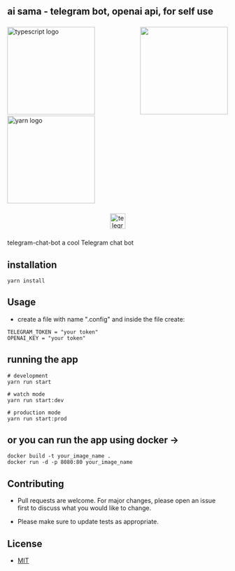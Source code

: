 <h2 align="left">ai sama - telegram bot, openai api, for self use</h2>

###

<img align="right" height="200" src="https://media.tenor.com/P9Iw1v2v_wQAAAAC/anime-oshi-no-ko.gif"  />

###

<div align="left">
  <img src="https://cdn.jsdelivr.net/gh/devicons/devicon/icons/typescript/typescript-original.svg" height="200" alt="typescript logo"  />
  <img width="43" />
  <img src="https://cdn.jsdelivr.net/gh/devicons/devicon/icons/yarn/yarn-original.svg" height="200" alt="yarn logo"  />
</div>

###

<div align="center">
  <a href="https://t.me/yuichandaisukibest_bot" target="_blank">
    <img src="https://img.shields.io/static/v1?message=ai sama&logo=telegram&label=&color=2CA5E0&logoColor=white&labelColor=&style=for-the-badge" height="35" alt="telegram logo"  />
  </a>
</div>

###

telegram-chat-bot
a cool Telegram chat bot

## installation

```
yarn install
```

## Usage
- create a file with name ".config" and inside the file create:
```
TELEGRAM_TOKEN = "your token"
OPENAI_KEY = "your token"
```

## running the app

```
# development
yarn run start

# watch mode
yarn run start:dev

# production mode
yarn run start:prod
```

## or you can run the app using docker ->
```
docker build -t your_image_name .
docker run -d -p 8080:80 your_image_name
```

## Contributing

- Pull requests are welcome. For major changes, please open an issue first
to discuss what you would like to change.

- Please make sure to update tests as appropriate.

## License

- [MIT](https://choosealicense.com/licenses/mit/)
